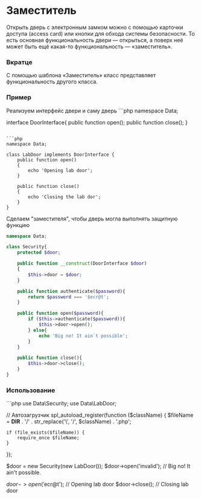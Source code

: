 # Заместитель
Открыть дверь с электронным замком можно с помощью карточки доступа (access card) или кнопки для обхода системы безопасности. То есть основная функциональность двери — открыться, а поверх неё может быть ещё какая-то функциональность — «заместитель».
<h3><strong>Вкратце</strong></h3>
С помощью шаблона «Заместитель» класс представляет функциональность другого класса.
<h3><strong>Пример</strong></h3>
Реализуем интерфейс двери и саму дверь
```php
namespace Data;

interface DoorInterface{
    public function open();
    public function close();
}
```

```php
namespace Data;

class LabDoor implements DoorInterface {
    public function open()
    {
        echo 'Opening lab door';
    }

    public function close()
    {
        echo 'Closing the lab dor';
    }
}
```

Сделаем "заместителя", чтобы дверь могла выполнять защитную функцию
```php
namespace Data;

class Security{
    protected $door;

    public function __construct(DoorInterface $door)
    {
        $this->door = $door;
    }

    public function authenticate($password){
        return $password === '$ecr@t';
    }

    public function open($password){
        if ($this->authenticate($password)){
            $this->door->open();
        } else{
            echo 'Big no! It ain`t possible';
        }
    }

    public function close(){
        $this->door->close();
    }
}
```

<h3><strong>Использование</strong></h3>
```php
use Data\Security;
use Data\LabDoor;

// Автозагрузчик
spl_autoload_register(function ($className) {
    $fileName = __DIR__ . '/' . str_replace('\\', '/', $className) . '.php';

    if (file_exists($fileName)) {
        require_once $fileName;
    }
});

$door = new Security(new LabDoor());
$door->open('invalid'); // Big no! It ain't possible.

$door->open('$ecr@t'); // Opening lab door
$door->close(); // Closing lab door
```